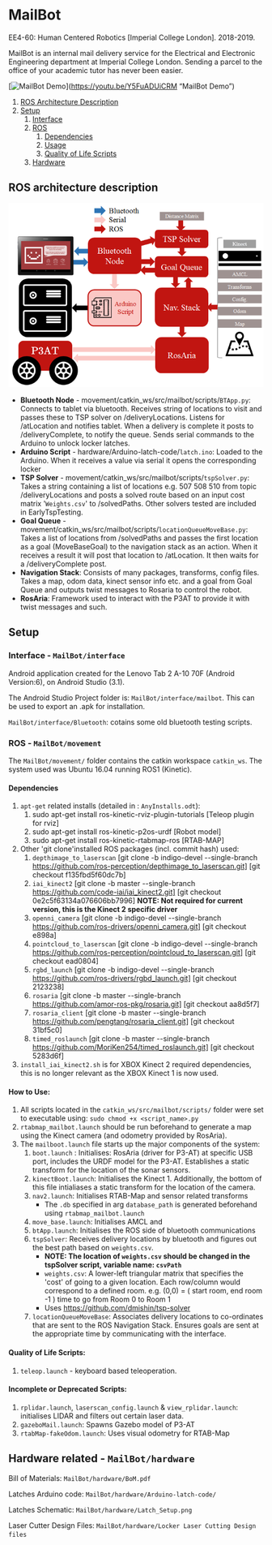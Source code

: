 # MailBot
EE4-60: Human Centered Robotics [Imperial College London]. 2018-2019.

MailBot is an internal mail delivery service for the Electrical and Electronic Engineering department at Imperial College London. Sending a parcel to the office of your academic tutor has never been easier.

[![MailBot Demo](https://i.imgur.com/h4XgAUF.jpg)](https://youtu.be/Y5FuADUiCRM “MailBot Demo”)

1. [ROS Architecture Description](#rosOverview)
2. [Setup](#Setup)
   1. [Interface](#interface)
   2. [ROS](#ros)
      1. [Dependencies](#rosDeps)
      2. [Usage](#rosUsage)
      3. [Quality of Life Scripts](#rosQ-Of-L-Scripts)
   3. [Hardware](#hardware)

## ROS architecture description <a name="rosOverview"></a>
  ![alt text](CodeArch.png)
  - **Bluetooth Node** - movement/catkin_ws/src/mailbot/scripts/`BTApp.py`: Connects to tablet via bluetooth. Receives string of locations to visit and passes these to TSP solver on /deliveryLocations. Listens for /atLocation and notifies tablet. When a delivery is complete it posts to /deliveryComplete, to notify the queue. Sends serial commands to the Arduino to unlock locker latches.
  - **Arduino Script** - hardware/Arduino-latch-code/`latch.ino`: Loaded to the Arduino. When it receives a value via serial it opens the corresponding locker
  - **TSP Solver** - movement/catkin_ws/src/mailbot/scripts/`tspSolver.py`: Takes a string containing a list of locations e.g. 507 508 510 from topic /deliveryLocations and posts a solved route based on an input cost matrix '`Weights.csv`' to /solvedPaths. Other solvers tested are included in EarlyTspTesting. 
  - **Goal Queue** - movement/catkin_ws/src/mailbot/scripts/`locationQueueMoveBase.py`: Takes a list of locations from /solvedPaths and passes the first location as a goal (MoveBaseGoal) to the navigation stack as an action. When it receives a result it will post that location to /atLocation. It then waits for a /deliveryComplete post.
  - **Navigation Stack**: Consists of many packages, transforms, config files. Takes a map, odom data, kinect sensor info etc. and a goal from Goal Queue and outputs twist messages to Rosaria to control the robot.
  - **RosAria**: Framework used to interact with the P3AT to provide it with twist messages and such.



## Setup <a name="Setup"></a>

### Interface - `MailBot/interface` <a name="interface"></a>
Android application created for the Lenovo Tab 2 A-10 70F (Android Version:6), on Android Studio (3.1).

The Android Studio Project folder is: `MailBot/interface/mailbot`. This can be used to export an .apk for installation.

`MailBot/interface/Bluetooth`: cotains some old bluetooth testing scripts.

### ROS - `MailBot/movement` <a name="ros"></a>
The `MailBot/movement/` folder contains the catkin workspace `catkin_ws`.
The system used was Ubuntu 16.04 running ROS1 (Kinetic).
#### Dependencies <a name="rosDeps"></a>
  1. `apt-get` related installs (detailed in : `AnyInstalls.odt`):
     1. sudo apt-get install ros-kinetic-rviz-plugin-tutorials [Teleop plugin for rviz]
     2. sudo apt-get install ros-kinetic-p2os-urdf [Robot model]
     3. sudo apt-get install ros-kinetic-rtabmap-ros [RTAB-MAP]
  2. Other 'git clone'installed ROS packages (incl. commit hash) used:
     1. `depthimage_to_laserscan` [git clone -b indigo-devel --single-branch https://github.com/ros-perception/depthimage_to_laserscan.git] [git checkout f135fbd5f60dc7b]
     2. `iai_kinect2` [git clone -b master --single-branch https://github.com/code-iai/iai_kinect2.git] [git checkout 0e2c5f63134a076606bb7996] **NOTE: Not required for current version, this is the Kinect 2 specific driver**
     3. `openni_camera` [git clone -b indigo-devel --single-branch https://github.com/ros-drivers/openni_camera.git] [git checkout e898a]
     4. `pointcloud_to_laserscan` [git clone -b indigo-devel --single-branch https://github.com/ros-perception/pointcloud_to_laserscan.git] [git checkout ead0804]
     5. `rgbd_launch` [git clone -b indigo-devel --single-branch https://github.com/ros-drivers/rgbd_launch.git] [git checkout 2123238]
     6. `rosaria` [git clone -b master --single-branch https://github.com/amor-ros-pkg/rosaria.git] [git checkout aa8d5f7]
     7. `rosaria_client` [git clone -b master --single-branch https://github.com/pengtang/rosaria_client.git] [git checkout 31bf5c0]
     8. `timed_roslaunch` [git clone -b master --single-branch https://github.com/MoriKen254/timed_roslaunch.git] [git checkout  5283d6f]
  3. `install_iai_kinect2.sh` is for XBOX Kinect 2 required dependencies, this is no longer relevant as the XBOX Kinect 1 is now used.


#### How to Use: <a name="rosUsage"></a>
  1. All scripts located in the `catkin_ws/src/mailbot/scripts/` folder were set to executable using:   `sudo chmod +x <script_name>.py`
  2. `rtabmap_mailbot.launch` should be run beforehand to generate a map using the Kinect camera (and odometry provided by RosAria).
  3. The `mailboot.launch` file starts up the major components of the system:
      1. `boot.launch` : Initialises: RosAria (driver for P3-AT) at specific USB port, includes the URDF model for the P3-AT. Establishes a static transform for the location of the sonar sensors.
      2. `kinectBoot.launch`: Initialises the Kinect 1. Additionally, the bottom of this file intialiases a static transform for the location of the camera.
      3. `nav2.launch`: Initialises RTAB-Map and sensor related transforms
          * The `.db` specified in arg `database_path` is generated beforehand using `rtabmap_mailbot.launch`
      4. `move_base.launch`: Initialises AMCL and
      5. `btApp.launch`: Initialises the ROS side of bluetooth communications
      6. `tspSolver`: Receives delivery locations by bluetooth and figures out the best path based on `weights.csv`.
            * **NOTE: The location of `weights.csv` should be changed in the tspSolver script, variable name: `csvPath`**
            * `weights.csv`: A lower-left triangular matrix that specifies the 'cost' of going to a given location. Each row/column would correspond to a defined room. e.g. (0,0) = ( start room, end room -1 ) time to go from Room 0 to Room 1
            * Uses https://github.com/dmishin/tsp-solver
      7. `locationQueueMoveBase`: Associates delivery locations to co-ordinates that are sent to the ROS Navigation Stack. Ensures goals are sent at the appropriate time by communicating with the interface.

#### Quality of Life Scripts: <a name="rosQ-Of-L-Scripts"></a>
  1. `teleop.launch` - keyboard based teleoperation.

#### Incomplete or Deprecated Scripts:
  1. `rplidar.launch`, `laserscan_config.launch` & `view_rplidar.launch`: initialises LIDAR and filters out certain laser data.
  2. `gazeboMail.launch`: Spawns Gazebo model of P3-AT
  3. `rtabMap-fakeOdom.launch`: Uses visual odometry for RTAB-Map


## Hardware related  - `MailBot/hardware` <a name="hardware"></a>
Bill of Materials: `MailBot/hardware/BoM.pdf`

Latches Arduino code: `MailBot/hardware/Arduino-latch-code/`

Latches Schematic: `MailBot/hardware/Latch_Setup.png`

Laser Cutter Design Files: `MailBot/hardware/Locker Laser Cutting Design files`
